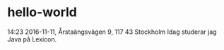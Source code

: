 # hello-world
14:23 2016-11-11, Årstaängsvägen 9, 117 43 Stockholm
Idag studerar jag Java på Lexicon.
